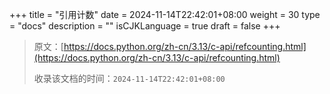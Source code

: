 +++
title = "引用计数"
date = 2024-11-14T22:42:01+08:00
weight = 30
type = "docs"
description = ""
isCJKLanguage = true
draft = false
+++

> 原文：[https://docs.python.org/zh-cn/3.13/c-api/refcounting.html](https://docs.python.org/zh-cn/3.13/c-api/refcounting.html)
>
> 收录该文档的时间：`2024-11-14T22:42:01+08:00`
